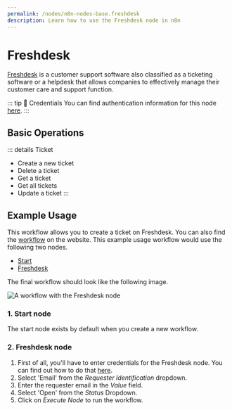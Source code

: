 ```yaml
---
permalink: /nodes/n8n-nodes-base.freshdesk
description: Learn how to use the Freshdesk node in n8n
---
```


# Freshdesk

[Freshdesk](https://freshdesk.com/) is a customer support software also classified as a ticketing software or a helpdesk that allows companies to effectively manage their customer care and support function.

::: tip 🔑 Credentials
You can find authentication information for this node [here](../../../credentials/Freshdesk/README.md).
:::

## Basic Operations

::: details Ticket
- Create a new ticket
- Delete a ticket
- Get a ticket
- Get all tickets
- Update a ticket
:::

## Example Usage

This workflow allows you to create a ticket on Freshdesk. You can also find the [workflow](https://n8n.io/workflows/448) on the website. This example usage workflow would use the following two nodes.
- [Start](../../core-nodes/Start/README.md)
- [Freshdesk]()

The final workflow should look like the following image.

![A workflow with the Freshdesk node](./workflow.png)

### 1. Start node

The start node exists by default when you create a new workflow.

### 2. Freshdesk node

1. First of all, you'll have to enter credentials for the Freshdesk node. You can find out how to do that [here](../../../credentials/Freshdesk/README.md).
2. Select 'Email' from the *Requester Identification* dropdown.
3. Enter the requester email in the *Value* field.
4. Select 'Open' from the *Status* Dropdown.
5. Click on *Execute Node* to run the workflow.
